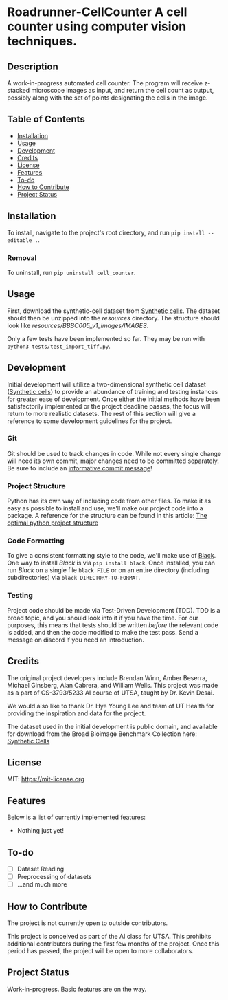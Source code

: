 # Roadrunner-CellCounter A cell counter using computer vision techniques. 

## Description

A work-in-progress automated cell counter. The program will receive z-stacked
microscope images as input, and return the cell count as output, possibly along
with the set of points designating the cells in the image.

## Table of Contents

- [Installation](#installation)
- [Usage](#usage)
- [Development](#development)
- [Credits](#credits)
- [License](#license)
- [Features](#features)
- [To-do](#to-do)
- [How to Contribute](#how-to-contribute)
- [Project Status](#project-status)

## Installation

To install, navigate to the project's root directory, and run `pip install
--editable .`.

### Removal

To uninstall, run `pip uninstall cell_counter`.

## Usage

First, download the synthetic-cell dataset from [Synthetic
cells](https://bbbc.broadinstitute.org/BBBC005/). The dataset should then be
unzipped into the *resources* directory. The structure should look like
*resources/BBBC005_v1_images/IMAGES*.

Only a few tests have been implemented so far. They may be run with `python3
tests/test_import_tiff.py`.

## Development

Initial development will utilize a two-dimensional synthetic cell dataset
([Synthetic cells](https://bbbc.broadinstitute.org/BBBC005/)) to provide an
abundance of training and testing instances for greater ease of development.
Once either the initial methods have been satisfactorily implemented or the
project deadline passes, the focus will return to more realistic datasets.
The rest of this section will give a reference to some development guidelines for the
project.

### Git

Git should be used to track changes in code. While not every single change will
need its own commit, major changes need to be committed separately. Be sure to
include an 
[informative commit message](https://www.freecodecamp.org/news/writing-good-commit-messages-a-practical-guide/)!

### Project Structure

Python has its own way of including code from other files. To make it as easy
as possible to install and use, we'll make our project code into a package. A
reference for the structure can be found in this article: 
[The optimal python project structure](https://awaywithideas.com/the-optimal-python-project-structure/)

### Code Formatting

To give a consistent formatting style to the code, we'll make use of
[Black](https://github.com/psf/black). One way to install *Black* is via `pip
install black`. Once installed, you can run *Black* on a single file `black
FILE` or on an entire directory (including subdirectories) via `black
DIRECTORY-TO-FORMAT`.

### Testing

Project code should be made via Test-Driven Development (TDD). TDD is a broad
topic, and you should look into it if you have the time. For our purposes, this
means that tests should be written *before* the relevant code is added, and
then the code modified to make the test pass. Send a message on discord if you
need an introduction.

## Credits

The original project developers include Brendan Winn, Amber Beserra, Michael
Ginsberg, Alan Cabrera, and William Wells. This project was made as a part of
CS-3793/5233 AI course of UTSA, taught by Dr. Kevin Desai. 

We would also like to thank Dr. Hye Young Lee and team of UT Health for
providing the inspiration and data for the project.

The dataset used in the initial development is public domain, and available for download from the
Broad Bioimage Benchmark Collection here: [Synthetic
Cells](https://bbbc.broadinstitute.org/BBBC005/) 

## License

MIT: <https://mit-license.org>

## Features

Below is a list of currently implemented features:

- Nothing just yet!

## To-do

- [ ] Dataset Reading
- [ ] Preprocessing of datasets
- [ ] ...and much more

## How to Contribute

The project is not currently open to outside contributors.

This project is conceived as part of the AI class for UTSA. This prohibits
additional contributors during the first few months of the project. Once this
period has passed, the project will be open to more collaborators.

## Project Status

Work-in-progress. Basic features are on the way.
